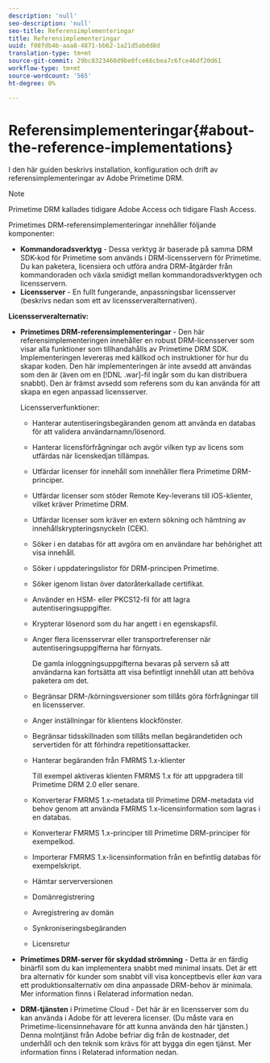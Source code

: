 ```yaml
---
description: 'null'
seo-description: 'null'
seo-title: Referensimplementeringar
title: Referensimplementeringar
uuid: f08fdb4b-aaa8-4871-bb62-1a21d5abdd8d
translation-type: tm+mt
source-git-commit: 29bc8323460d9be0fce66cbea7c6fce46df20d61
workflow-type: tm+mt
source-wordcount: '565'
ht-degree: 0%

---
```



# Referensimplementeringar{#about-the-reference-implementations}

I den här guiden beskrivs installation, konfiguration och drift av referensimplementeringar av Adobe Primetime DRM.

>[!NOTE]
>
>Primetime DRM kallades tidigare Adobe Access och tidigare Flash Access.

Primetimes DRM-referensimplementeringar innehåller följande komponenter:

* **Kommandoradsverktyg**  - Dessa verktyg är baserade på samma DRM SDK-kod för Primetime som används i DRM-licensservern för Primetime. Du kan paketera, licensiera och utföra andra DRM-åtgärder från kommandoraden och växla smidigt mellan kommandoradsverktygen och licensservern.
* **Licensserver**  - En fullt fungerande, anpassningsbar licensserver (beskrivs nedan som ett av licensserveralternativen).

**Licensserveralternativ:**

* **Primetimes DRM-referensimplementeringar**  - Den här referensimplementeringen innehåller en robust DRM-licensserver som visar alla funktioner som tillhandahålls av Primetime DRM SDK. Implementeringen levereras med källkod och instruktioner för hur du skapar koden. Den här implementeringen är inte avsedd att användas som den är (även om en [!DNL .war]-fil ingår som du kan distribuera snabbt). Den är främst avsedd som referens som du kan använda för att skapa en egen anpassad licensserver.

   Licensserverfunktioner:

   * Hanterar autentiseringsbegäranden genom att använda en databas för att validera användarnamn/lösenord.
   * Hanterar licensförfrågningar och avgör vilken typ av licens som utfärdas när licenskedjan tillämpas.
   * Utfärdar licenser för innehåll som innehåller flera Primetime DRM-principer.
   * Utfärdar licenser som stöder Remote Key-leverans till iOS-klienter, vilket kräver Primetime DRM.
   * Utfärdar licenser som kräver en extern sökning och hämtning av innehållskrypteringsnyckeln (CEK).
   * Söker i en databas för att avgöra om en användare har behörighet att visa innehåll.
   * Söker i uppdateringslistor för DRM-principen Primetime.
   * Söker igenom listan över datoråterkallade certifikat.
   * Använder en HSM- eller PKCS12-fil för att lagra autentiseringsuppgifter.
   * Krypterar lösenord som du har angett i en egenskapsfil.
   * Anger flera licensservrar eller transportreferenser när autentiseringsuppgifterna har förnyats.

      De gamla inloggningsuppgifterna bevaras på servern så att användarna kan fortsätta att visa befintligt innehåll utan att behöva paketera om det.
   * Begränsar DRM-/körningsversioner som tillåts göra förfrågningar till en licensserver.
   * Anger inställningar för klientens klockfönster.
   * Begränsar tidsskillnaden som tillåts mellan begärandetiden och servertiden för att förhindra repetitionsattacker.
   * Hanterar begäranden från FMRMS 1.x-klienter

      Till exempel aktiveras klienten FMRMS 1.x för att uppgradera till Primetime DRM 2.0 eller senare.
   * Konverterar FMRMS 1.x-metadata till Primetime DRM-metadata vid behov genom att använda FMRMS 1.x-licensinformation som lagras i en databas.
   * Konverterar FMRMS 1.x-principer till Primetime DRM-principer för exempelkod.
   * Importerar FMRMS 1.x-licensinformation från en befintlig databas för exempelskript.
   * Hämtar serverversionen
   * Domänregistrering
   * Avregistrering av domän
   * Synkroniseringsbegäranden
   * Licensretur

* **Primetimes DRM-server för skyddad strömning**  - Detta är en färdig binärfil som du kan implementera snabbt med minimal insats. Det är ett bra alternativ för kunder som snabbt vill visa konceptbevis eller *kan* vara ett produktionsalternativ om dina anpassade DRM-behov är minimala. Mer information finns i Relaterad information nedan.

* **DRM-tjänsten**  i Primetime Cloud - Det här är en licensserver som du kan använda i Adobe för att leverera licenser. (Du måste vara en Primetime-licensinnehavare för att kunna använda den här tjänsten.) Denna molntjänst från Adobe befriar dig från de kostnader, det underhåll och den teknik som krävs för att bygga din egen tjänst. Mer information finns i Relaterad information nedan.

